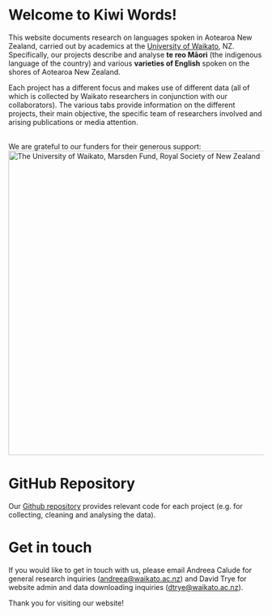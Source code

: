 # Welcome to Kiwi Words!

This website documents research on languages spoken in Aotearoa New Zealand, carried out by academics at the [University of Waikato](https://www.waikato.ac.nz/), NZ. Specifically, our projects describe and analyse **te reo Māori** (the indigenous language of the country) and various **varieties of English** spoken on the shores of Aotearoa New Zealand.

Each project has a different focus and makes use of different data (all of which is collected by Waikato researchers in conjunction with our collaborators). The various tabs provide information on the different projects, their main objective, the specific team of researchers involved and arising publications or media attention.

<br>We are grateful to our funders for their generous support:<br>
<img src="pics/logos.png" alt="The University of Waikato, Marsden Fund, Royal Society of New Zealand" width="600"/>

# GitHub Repository

Our [Github repository](https://github.com/Waikato/kiwiwords/) provides relevant code for each project (e.g. for collecting, cleaning and analysing the data).

# Get in touch

If you would like to get in touch with us, please email Andreea Calude for general research inquiries (andreea@waikato.ac.nz) and David Trye for website admin and data downloading inquiries (dtrye@waikato.ac.nz).

Thank you for visiting our website!
